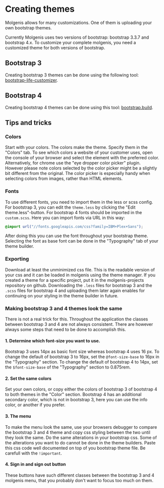 # Creating themes

Molgenis allows for many customizations. One of them is uploading your own bootstrap themes.

Currently Molgenis uses two versions of bootstrap: bootstrap 3.3.7 and bootstrap 4.x. To customize
your complete molgenis, you need a customized theme for both versions of bootstrap.

## Bootstrap 3
Creating bootstrap 3 themes can be done using the following tool:
[bootstrap-life-customizer](https://www.bootstrap-live-customizer.com/).

## Bootstrap 4
Creating bootstrap 4 themes can be done using this tool:
[bootstrap.build](https://bootstrap.build/app).

## Tips and tricks

### Colors
Start with your colors. The colors make the theme. Specify them in the "Colors" tab.
To see which colors a website of your customer uses, open the console of your browser and select the
element with the preferred color. Alternatively, for chrome use the "eye dropper color picker"
plugin. However please note colors selected by the color picker might be a slightly bit different
from the original. The color picker is especially handy when selecting colors from images, rather
than HTML elements.

### Fonts
To use different fonts, you need to import them in the less or scss config. For bootstrap 3, you can
edit the ```theme.less``` by clicking the "Edit theme.less"-button. For bootstrap 4 fonts should be
imported in the ```custom.scss```.
Here you can import fonts via URL in this way:
```css
@import url("//fonts.googleapis.com/css?family=IBM+Plex+Sans");
```
After doing this you can use the font throughout your bootstrap theme. Selecting the font as base
font can be done in the "Typography" tab of your theme builder.

### Exporting
Download at least the unminimized css file. This is the readable version of your css and it can be
loaded in molgenis using the theme manager. If you created a theme for a specific project, put it in
the molgenis-projects repository on github. Downloading the ```.less``` files for bootstrap 3 and the
```.scss``` files for bootstrap 4 and uploading them later again enables for continuing on your
styling in the theme builder in future.

### Making bootstrap 3 and 4 themes look the same
There is not a real trick for this. Throughout the application the classes between bootstrap 3 and 4
are not always consistent. There are however always some steps that need to be done to accomplish
this.

#### 1. Determine which font-size you want to use.
Bootstrap 3 uses 14px as basic font size whereas bootstrap 4 uses 16 px. To change the default of
bootstrap 3 to 16px, set the ```@font-size-base``` to 16px in the "Typography" section. To change the
default of bootstrap 4 to 14px, set the ```$font-size-base``` of the "Typography" section to 0.875rem.

#### 2. Set the same colors
Set your own colors, or copy either the colors of bootstrap 3 of bootstrap 4 to both themes in the
"Color" section. Bootstrap 4 has an additional secondary color, which is not in bootstrap 3, here
you can use the info color, or another if you prefer.

#### 3. The menu
To make the menu look the same, use your browsers debugger to compare the bootstrap 3 and 4 theme
and copy css styling between the two until they look the same. Do the same alterations in your
bootstrap css. Some of the alterations you want to do cannot be done in the theme builders. Paste
this css code well documented on top of you bootstrap theme file. Be carefull with the ```!important```.

#### 4. Sign in and sign out button
These buttons have such different classes between the bootstrap 3 and 4 molgenis menu, that you
probably don't want to focus too much on them.
